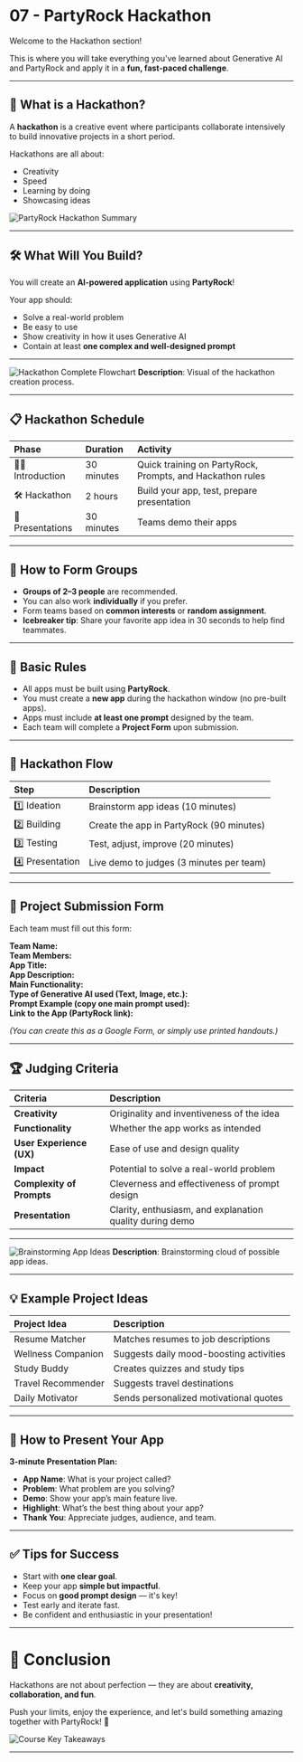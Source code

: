 # 07 - PartyRock Hackathon

Welcome to the Hackathon section!

This is where you will take everything you've learned about Generative AI and PartyRock and apply it in a **fun, fast-paced challenge**.

---

## 🧠 What is a Hackathon?

A **hackathon** is a creative event where participants collaborate intensively to build innovative projects in a short period.

Hackathons are all about:

- Creativity
- Speed
- Learning by doing
- Showcasing ideas

![PartyRock Hackathon Summary](./images/partyrock-hackathon-summary.png)

---

## 🛠️ What Will You Build?

You will create an **AI-powered application** using **PartyRock**!

Your app should:

- Solve a real-world problem
- Be easy to use
- Show creativity in how it uses Generative AI
- Contain at least **one complex and well-designed prompt**

---


![Hackathon Complete Flowchart](./images/hackathon-complete-flowchart.png)
**Description**: Visual of the hackathon creation process.

---

## 📋 Hackathon Schedule

| Phase | Duration | Activity |
|:------|:---------|:---------|
| 🧑‍🏫 Introduction | 30 minutes | Quick training on PartyRock, Prompts, and Hackathon rules |
| 🛠️ Hackathon | 2 hours | Build your app, test, prepare presentation |
| 🎤 Presentations | 30 minutes | Teams demo their apps |

---

## 👥 How to Form Groups

- **Groups of 2–3 people** are recommended.
- You can also work **individually** if you prefer.
- Form teams based on **common interests** or **random assignment**.
- **Icebreaker tip**: Share your favorite app idea in 30 seconds to help find teammates.

---

## 📜 Basic Rules

- All apps must be built using **PartyRock**.
- You must create a **new app** during the hackathon window (no pre-built apps).
- Apps must include **at least one prompt** designed by the team.
- Each team will complete a **Project Form** upon submission.

---

## 🚀 Hackathon Flow

| Step | Description |
|:-----|:------------|
| 1️⃣ Ideation | Brainstorm app ideas (10 minutes) |
| 2️⃣ Building | Create the app in PartyRock (90 minutes) |
| 3️⃣ Testing | Test, adjust, improve (20 minutes) |
| 4️⃣ Presentation | Live demo to judges (3 minutes per team) |

---

## 📝 Project Submission Form

Each team must fill out this form:

**Team Name:**  
**Team Members:**  
**App Title:**  
**App Description:**  
**Main Functionality:**  
**Type of Generative AI used (Text, Image, etc.):**  
**Prompt Example (copy one main prompt used):**  
**Link to the App (PartyRock link):**

*(You can create this as a Google Form, or simply use printed handouts.)*

---

## 🏆 Judging Criteria

| Criteria | Description |
|:---------|:------------|
| **Creativity** | Originality and inventiveness of the idea |
| **Functionality** | Whether the app works as intended |
| **User Experience (UX)** | Ease of use and design quality |
| **Impact** | Potential to solve a real-world problem |
| **Complexity of Prompts** | Cleverness and effectiveness of prompt design |
| **Presentation** | Clarity, enthusiasm, and explanation quality during demo |

---

![Brainstorming App Ideas](./images/brainstorming-app-ideas.png)
**Description**: Brainstorming cloud of possible app ideas.

---

## 💡 Example Project Ideas

| Project Idea | Description |
|:-------------|:------------|
| Resume Matcher | Matches resumes to job descriptions |
| Wellness Companion | Suggests daily mood-boosting activities |
| Study Buddy | Creates quizzes and study tips |
| Travel Recommender | Suggests travel destinations |
| Daily Motivator | Sends personalized motivational quotes |

---

## 🎤 How to Present Your App

**3-minute Presentation Plan:**

- **App Name**: What is your project called?
- **Problem**: What problem are you solving?
- **Demo**: Show your app’s main feature live.
- **Highlight**: What’s the best thing about your app?
- **Thank You**: Appreciate judges, audience, and team.

---

## ✅ Tips for Success

- Start with **one clear goal**.
- Keep your app **simple but impactful**.
- Focus on **good prompt design** — it's key!
- Test early and iterate fast.
- Be confident and enthusiastic in your presentation!

---

# 🏁 Conclusion

Hackathons are not about perfection — they are about **creativity, collaboration, and fun**.

Push your limits, enjoy the experience, and let's build something amazing together with PartyRock! 🎉

![Course Key Takeaways](./images/course-key-takeaways.png)

---